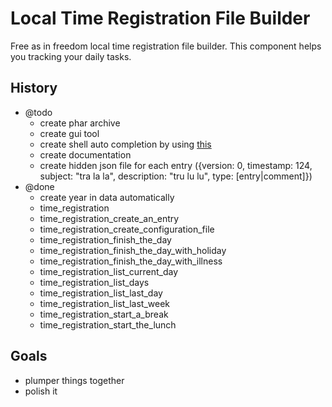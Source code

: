 # Local Time Registration File Builder

Free as in freedom local time registration file builder.
This component helps you tracking your daily tasks.

## History

* @todo
    * create phar archive
    * create gui tool
    * create shell auto completion by using [this](https://github.com/bazzline/php_component_cli_readline)
    * create documentation
    * create hidden json file for each entry ({version: 0, timestamp: 124, subject: "tra la la", description: "tru lu lu", type: [entry|comment]})
* @done
    * create year in data automatically
    * time_registration
    * time_registration_create_an_entry
    * time_registration_create_configuration_file
    * time_registration_finish_the_day
    * time_registration_finish_the_day_with_holiday
    * time_registration_finish_the_day_with_illness
    * time_registration_list_current_day
    * time_registration_list_days
    * time_registration_list_last_day
    * time_registration_list_last_week
    * time_registration_start_a_break
    * time_registration_start_the_lunch

## Goals

* plumper things together
* polish it
